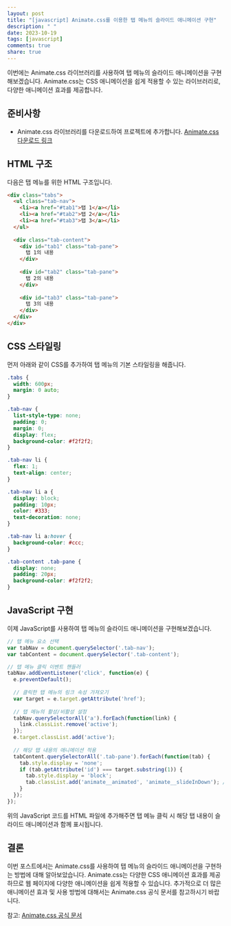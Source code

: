 ```yaml
---
layout: post
title: "[javascript] Animate.css를 이용한 탭 메뉴의 슬라이드 애니메이션 구현"
description: " "
date: 2023-10-19
tags: [javascript]
comments: true
share: true
---
```


이번에는 Animate.css 라이브러리를 사용하여 탭 메뉴의 슬라이드 애니메이션을 구현해보겠습니다. Animate.css는 CSS 애니메이션을 쉽게 적용할 수 있는 라이브러리로, 다양한 애니메이션 효과를 제공합니다.

## 준비사항

- Animate.css 라이브러리를 다운로드하여 프로젝트에 추가합니다. [Animate.css 다운로드 링크](https://animate.style/)

## HTML 구조

다음은 탭 메뉴를 위한 HTML 구조입니다.

```html
<div class="tabs">
  <ul class="tab-nav">
    <li><a href="#tab1">탭 1</a></li>
    <li><a href="#tab2">탭 2</a></li>
    <li><a href="#tab3">탭 3</a></li>
  </ul>
  
  <div class="tab-content">
    <div id="tab1" class="tab-pane">
      탭 1의 내용
    </div>
    
    <div id="tab2" class="tab-pane">
      탭 2의 내용
    </div>
    
    <div id="tab3" class="tab-pane">
      탭 3의 내용
    </div>
  </div>
</div>
```

## CSS 스타일링

먼저 아래와 같이 CSS를 추가하여 탭 메뉴의 기본 스타일링을 해줍니다.

```css
.tabs {
  width: 600px;
  margin: 0 auto;
}

.tab-nav {
  list-style-type: none;
  padding: 0;
  margin: 0;
  display: flex;
  background-color: #f2f2f2;
}

.tab-nav li {
  flex: 1;
  text-align: center;
}

.tab-nav li a {
  display: block;
  padding: 10px;
  color: #333;
  text-decoration: none;
}

.tab-nav li a:hover {
  background-color: #ccc;
}

.tab-content .tab-pane {
  display: none;
  padding: 20px;
  background-color: #f2f2f2;
}
```

## JavaScript 구현

이제 JavaScript를 사용하여 탭 메뉴의 슬라이드 애니메이션을 구현해보겠습니다.

```javascript
// 탭 메뉴 요소 선택
var tabNav = document.querySelector('.tab-nav');
var tabContent = document.querySelector('.tab-content');

// 탭 메뉴 클릭 이벤트 핸들러
tabNav.addEventListener('click', function(e) {
  e.preventDefault();
  
  // 클릭한 탭 메뉴의 링크 속성 가져오기
  var target = e.target.getAttribute('href');
  
  // 탭 메뉴의 활성/비활성 설정
  tabNav.querySelectorAll('a').forEach(function(link) {
    link.classList.remove('active');
  });
  e.target.classList.add('active');
  
  // 해당 탭 내용의 애니메이션 적용
  tabContent.querySelectorAll('.tab-pane').forEach(function(tab) {
    tab.style.display = 'none';
    if (tab.getAttribute('id') === target.substring(1)) {
      tab.style.display = 'block';
      tab.classList.add('animate__animated', 'animate__slideInDown'); // Animate.css 애니메이션 적용
    }
  });
});
```

위의 JavaScript 코드를 HTML 파일에 추가해주면 탭 메뉴 클릭 시 해당 탭 내용이 슬라이드 애니메이션과 함께 표시됩니다.

## 결론

이번 포스트에서는 Animate.css를 사용하여 탭 메뉴의 슬라이드 애니메이션을 구현하는 방법에 대해 알아보았습니다. Animate.css는 다양한 CSS 애니메이션 효과를 제공하므로 웹 페이지에 다양한 애니메이션을 쉽게 적용할 수 있습니다. 추가적으로 더 많은 애니메이션 효과 및 사용 방법에 대해서는 Animate.css 공식 문서를 참고하시기 바랍니다.

참고: [Animate.css 공식 문서](https://animate.style/)
```
